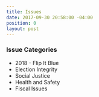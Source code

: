 ```yaml
---
title: Issues
date: 2017-09-30 20:58:00 -04:00
position: 0
layout: post
---
```


### Issue Categories
* 2018 - Flip It Blue
* Election Integrity
* Social Justice
* Health and Safety
* Fiscal Issues